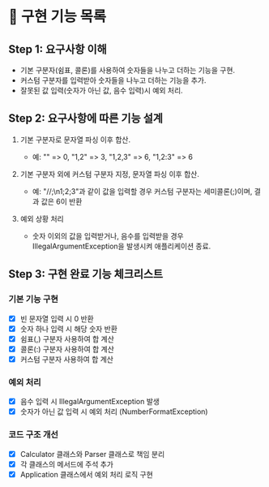 # 🧮 구현 기능 목록

## Step 1: 요구사항 이해

- 기본 구분자(쉼표, 콜론)를 사용하여 숫자들을 나누고 더하는 기능을 구현.
- 커스텀 구분자를 입력받아 숫자들을 나누고 더하는 기능을 추가.
- 잘못된 값 입력(숫자가 아닌 값, 음수 입력)시 예외 처리.

## Step 2: 요구사항에 따른 기능 설계

1. 기본 구분자로 문자열 파싱 이후 합산.
    - 예: "" => 0, "1,2" => 3, "1,2,3" => 6, "1,2:3" => 6

2. 기본 구분자 외에 커스텀 구분자 지정, 문자열 파싱 이후 합산.
    - 예: "//;\n1;2;3"과 같이 값을 입력할 경우 커스텀 구분자는 세미콜론(;)이며, 결과 값은 6이 반환

3. 예외 상황 처리
    - 숫자 이외의 값을 입력받거나, 음수를 입력받을 경우 IllegalArgumentException을 발생시켜 애플리케이션 종료.


## Step 3: 구현 완료 기능 체크리스트

### 기본 기능 구현
- [x] 빈 문자열 입력 시 0 반환
- [x] 숫자 하나 입력 시 해당 숫자 반환
- [x] 쉼표(,) 구분자 사용하여 합 계산
- [x] 콜론(:) 구분자 사용하여 합 계산
- [x] 커스텀 구분자 사용하여 합 계산

### 예외 처리
- [x] 음수 입력 시 IllegalArgumentException 발생
- [x] 숫자가 아닌 값 입력 시 예외 처리 (NumberFormatException)

### 코드 구조 개선
- [x] Calculator 클래스와 Parser 클래스로 책임 분리
- [x] 각 클래스의 메서드에 주석 추가
- [x] Application 클래스에서 예외 처리 로직 구현
